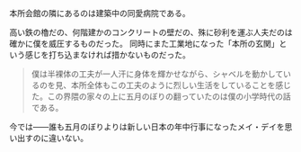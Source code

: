 本所会館の隣にあるのは建築中の同愛病院である。

高い鉄の櫓だの、何階建かのコンクリートの壁だの、殊に砂利を運ぶ人夫だのは確かに僕を威圧するものだった。
同時にまた工業地になった「本所の玄関」という感じを打ち込まなければ措かないものだった。

> 僕は半裸体の工夫が一人汗に身体を輝かせながら、シャベルを動かしているのを見、本所全体もこの工夫のように烈しい生活をしていることを感じた。この界隈の家々の上に五月のぼりの翻っていたのは僕の小学時代の話である。

今では――誰も五月のぼりよりは新しい日本の年中行事になったメイ・デイを思い出すのに違いない。
